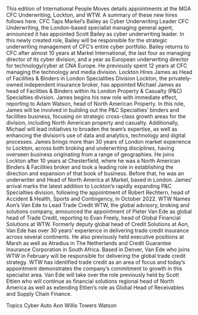 This edition of International People Moves details appointments at the MGA CFC Underwriting, Lockton, and WTW.
A summary of these new hires follows here.
CFC Taps Markel’s Bailey as Cyber Underwriting Leader
CFC Underwriting, the London-based specialist managing general agent, announced it has appointed Scott Bailey as cyber underwriting leader.
In this newly created role, Bailey will be responsible for the strategic underwriting management of CFC’s entire cyber portfolio.
Bailey returns to CFC after almost 10 years at Markel International, the last four as managing director of its cyber division, and a year as European underwriting director for technology/cyber at CNA Europe. He previously spent 12 years at CFC managing the technology and media division.
Lockton Hires James as Head of Facilities & Binders in London Specialities Division
Lockton, the privately-owned independent insurance broker, has appointed Michael James as head of Facilities & Binders within its London Property & Casualty (P&C) Specialties division. James begins his new role with immediate effect, reporting to Adam Watson, head of North American Property.
In this role, James will be involved in building out the P&C Specialties’ binders and facilities business, focusing on strategic cross-class growth areas for the division, including North American property and casualty. Additionally, Michael will lead initiatives to broaden the team’s expertise, as well as enhancing the division’s use of data and analytics, technology and digital processes.
James brings more than 30 years of London market experience to Lockton, across both broking and underwriting disciplines, having overseen business originating from a range of geographies. He joins Lockton after 10 years at Chesterfield, where he was a North American Binders & Facilities broker and took a leading role in establishing the direction and expansion of that book of business. Before that, he was an underwriter and Head of North America at Markel, based in London.
James’ arrival marks the latest addition to Lockton’s rapidly expanding P&C Specialties division, following the appointment of Robert Rechtern, head of Accident & Health, Sports and Contingency, in October 2022.
WTW Names Aon’s Van Ede to Lead Trade Credit
WTW, the global advisory, broking and solutions company, announced the appointment of Pieter Van Ede as global head of Trade Credit, reporting to Evan Freely, head of Global Financial Solutions at WTW.
Formerly deputy global head of Credit Solutions at Aon, Van Ede has over 30 years’ experience in delivering trade credit insurance across several continents. He also previously held executive positions at Marsh as well as Atradius in The Netherlands and Credit Guarantee Insurance Corporation in South Africa.
Based in Denver, Van Ede who joins WTW in February will be responsible for delivering the global trade credit strategy. WTW has identified trade credit as an area of focus and today’s appointment demonstrates the company’s commitment to growth in this specialist area.
Van Ede will take over the role previously held by Scott Ettien who will continue as financial solutions regional head of North America as well as extending Ettien’s role as Global Head of Receivables and Supply Chain Finance.

Topics
Cyber
Auto
Aon
Willis Towers Watson

